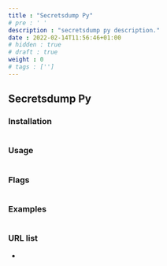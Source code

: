 ```yaml
---
title : "Secretsdump Py"
# pre : ' '
description : "secretsdump py description."
date : 2022-02-14T11:56:46+01:00
# hidden : true
# draft : true
weight : 0
# tags : ['']
---
```


## Secretsdump Py

### Installation

```plain

```

### Usage

```plain

```

### Flags

```plain

```

### Examples

```plain

```

### URL list

* []()
